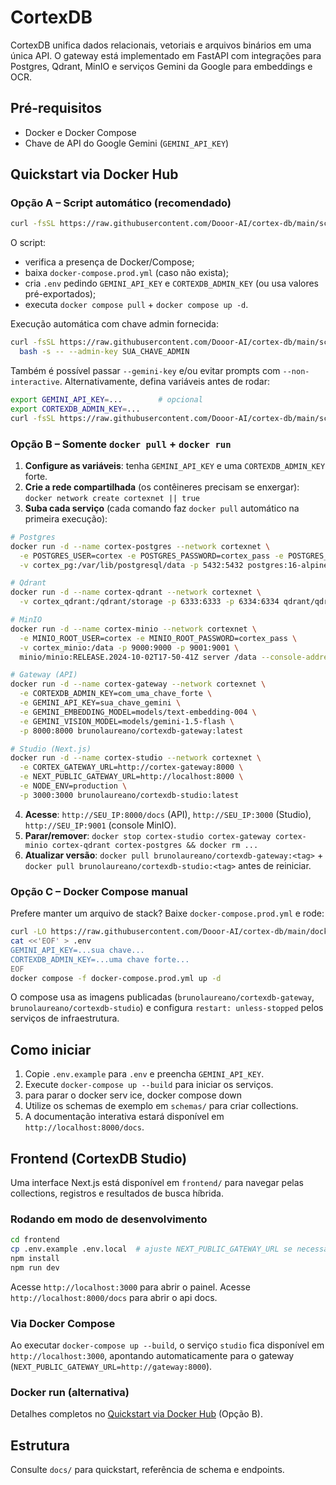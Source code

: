 # CortexDB

CortexDB unifica dados relacionais, vetoriais e arquivos binários em uma única API. O gateway está implementado em FastAPI com integrações para Postgres, Qdrant, MinIO e serviços Gemini da Google para embeddings e OCR.

## Pré-requisitos

- Docker e Docker Compose
- Chave de API do Google Gemini (`GEMINI_API_KEY`)

## Quickstart via Docker Hub

### Opção A – Script automático (recomendado)

```bash
curl -fsSL https://raw.githubusercontent.com/Dooor-AI/cortex-db/main/scripts/install.sh | bash
```

O script:
- verifica a presença de Docker/Compose;
- baixa `docker-compose.prod.yml` (caso não exista);
- cria `.env` pedindo `GEMINI_API_KEY` e `CORTEXDB_ADMIN_KEY` (ou usa valores pré-exportados);
- executa `docker compose pull` + `docker compose up -d`.

Execução automática com chave admin fornecida:

```bash
curl -fsSL https://raw.githubusercontent.com/Dooor-AI/cortex-db/main/scripts/install.sh | \
  bash -s -- --admin-key SUA_CHAVE_ADMIN
```

Também é possível passar `--gemini-key` e/ou evitar prompts com `--non-interactive`. Alternativamente, defina variáveis antes de rodar:

```bash
export GEMINI_API_KEY=...        # opcional
export CORTEXDB_ADMIN_KEY=...
curl -fsSL https://raw.githubusercontent.com/Dooor-AI/cortex-db/main/scripts/install.sh | bash
```

### Opção B – Somente `docker pull` + `docker run`

1. **Configure as variáveis**: tenha `GEMINI_API_KEY` e uma `CORTEXDB_ADMIN_KEY` forte.
2. **Crie a rede compartilhada** (os contêineres precisam se enxergar): `docker network create cortexnet || true`
3. **Suba cada serviço** (cada comando faz `docker pull` automático na primeira execução):

```bash
# Postgres
docker run -d --name cortex-postgres --network cortexnet \
  -e POSTGRES_USER=cortex -e POSTGRES_PASSWORD=cortex_pass -e POSTGRES_DB=cortex \
  -v cortex_pg:/var/lib/postgresql/data -p 5432:5432 postgres:16-alpine

# Qdrant
docker run -d --name cortex-qdrant --network cortexnet \
  -v cortex_qdrant:/qdrant/storage -p 6333:6333 -p 6334:6334 qdrant/qdrant:1.11.3

# MinIO
docker run -d --name cortex-minio --network cortexnet \
  -e MINIO_ROOT_USER=cortex -e MINIO_ROOT_PASSWORD=cortex_pass \
  -v cortex_minio:/data -p 9000:9000 -p 9001:9001 \
  minio/minio:RELEASE.2024-10-02T17-50-41Z server /data --console-address ":9001"

# Gateway (API)
docker run -d --name cortex-gateway --network cortexnet \
  -e CORTEXDB_ADMIN_KEY=com_uma_chave_forte \
  -e GEMINI_API_KEY=sua_chave_gemini \
  -e GEMINI_EMBEDDING_MODEL=models/text-embedding-004 \
  -e GEMINI_VISION_MODEL=models/gemini-1.5-flash \
  -p 8000:8000 brunolaureano/cortexdb-gateway:latest

# Studio (Next.js)
docker run -d --name cortex-studio --network cortexnet \
  -e CORTEX_GATEWAY_URL=http://cortex-gateway:8000 \
  -e NEXT_PUBLIC_GATEWAY_URL=http://localhost:8000 \
  -e NODE_ENV=production \
  -p 3000:3000 brunolaureano/cortexdb-studio:latest
```

4. **Acesse**: `http://SEU_IP:8000/docs` (API), `http://SEU_IP:3000` (Studio), `http://SEU_IP:9001` (console MinIO).
5. **Parar/remover**: `docker stop cortex-studio cortex-gateway cortex-minio cortex-qdrant cortex-postgres && docker rm ...`
6. **Atualizar versão**: `docker pull brunolaureano/cortexdb-gateway:<tag>` + `docker pull brunolaureano/cortexdb-studio:<tag>` antes de reiniciar.

### Opção C – Docker Compose manual

Prefere manter um arquivo de stack? Baixe `docker-compose.prod.yml` e rode:

```bash
curl -LO https://raw.githubusercontent.com/Dooor-AI/cortex-db/main/docker-compose.prod.yml
cat <<'EOF' > .env
GEMINI_API_KEY=...sua chave...
CORTEXDB_ADMIN_KEY=...uma chave forte...
EOF
docker compose -f docker-compose.prod.yml up -d
```

O compose usa as imagens publicadas (`brunolaureano/cortexdb-gateway`, `brunolaureano/cortexdb-studio`) e configura `restart: unless-stopped` pelos serviços de infraestrutura.

## Como iniciar

1. Copie `.env.example` para `.env` e preencha `GEMINI_API_KEY`.
2. Execute `docker-compose up --build` para iniciar os serviços.
3. para parar o docker serv ice, docker compose down
4. Utilize os schemas de exemplo em `schemas/` para criar collections.
5. A documentação interativa estará disponível em `http://localhost:8000/docs`.

## Frontend (CortexDB Studio)

Uma interface Next.js está disponível em `frontend/` para navegar pelas collections, registros e resultados de busca híbrida.

### Rodando em modo de desenvolvimento

```bash
cd frontend
cp .env.example .env.local  # ajuste NEXT_PUBLIC_GATEWAY_URL se necessário
npm install
npm run dev
```

Acesse `http://localhost:3000` para abrir o painel.
Acesse `http://localhost:8000/docs` para abrir o api docs.

### Via Docker Compose

Ao executar `docker-compose up --build`, o serviço `studio` fica disponível em `http://localhost:3000`, apontando automaticamente para o gateway (`NEXT_PUBLIC_GATEWAY_URL=http://gateway:8000`).

### Docker run (alternativa)

Detalhes completos no [Quickstart via Docker Hub](#quickstart-via-docker-hub) (Opção B).

## Estrutura

Consulte `docs/` para quickstart, referência de schema e endpoints.
